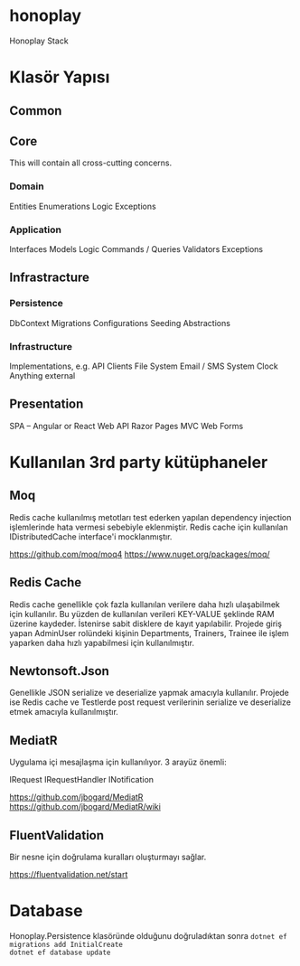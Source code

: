 ﻿# honoplay
Honoplay Stack



# Klasör Yapısı

## Common

## Core
This will contain all cross-cutting concerns.

### Domain
Entities
Enumerations
Logic
Exceptions

### Application
Interfaces
Models
Logic
Commands / Queries
Validators
Exceptions

## Infrastracture

### Persistence
DbContext
Migrations
Configurations
Seeding
Abstractions

### Infrastructure
Implementations, e.g.
API Clients
File System
Email / SMS
System Clock
Anything external

## Presentation
SPA – Angular or React
Web API
Razor Pages
MVC
Web Forms

# Kullanılan 3rd party kütüphaneler

## Moq
Redis cache kullanılmış metotları test ederken yapılan dependency injection işlemlerinde hata vermesi sebebiyle eklenmiştir.
Redis cache için kullanılan IDistributedCache interface'i mocklanmıştır.

https://github.com/moq/moq4
https://www.nuget.org/packages/moq/

## Redis Cache
Redis cache genellikle çok fazla kullanılan verilere daha hızlı ulaşabilmek için kullanılır. Bu yüzden de kullanılan verileri KEY-VALUE şeklinde RAM üzerine kaydeder.
İstenirse sabit disklere de kayıt yapılabilir.
Projede giriş yapan AdminUser rolündeki kişinin Departments, Trainers, Trainee ile işlem yaparken daha hızlı yapabilmesi için kullanılmıştır.


## Newtonsoft.Json
Genellikle JSON serialize ve deserialize yapmak amacıyla kullanılır.
Projede ise Redis cache ve Testlerde post request verilerinin serialize ve deserialize etmek amacıyla kullanılmıştır.

## MediatR
Uygulama içi mesajlaşma için kullanılıyor. 3 arayüz önemli:

IRequest
IRequestHandler
INotification


https://github.com/jbogard/MediatR
https://github.com/jbogard/MediatR/wiki

## FluentValidation
Bir nesne için doğrulama kuralları oluşturmayı sağlar.

https://fluentvalidation.net/start

# Database

Honoplay.Persistence klasöründe olduğunu doğruladıktan sonra
`dotnet ef migrations add InitialCreate`  
`dotnet ef database update`